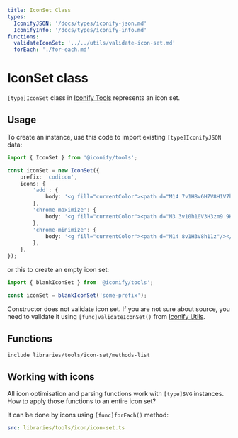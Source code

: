 ```yaml
title: IconSet Class
types:
  IconifyJSON: '/docs/types/iconify-json.md'
  IconifyInfo: '/docs/types/iconify-info.md'
functions:
  validateIconSet: '../../utils/validate-icon-set.md'
  forEach: './for-each.md'
```

# IconSet class

`[type]IconSet` class in [Iconify Tools](../index.md) represents an icon set.

## Usage

To create an instance, use this code to import existing `[type]IconifyJSON` data:

```ts
import { IconSet } from '@iconify/tools';

const iconSet = new IconSet({
	prefix: 'codicon',
	icons: {
		'add': {
			body: '<g fill="currentColor"><path d="M14 7v1H8v6H7V8H1V7h6V1h1v6h6z"/></g>',
		},
		'chrome-maximize': {
			body: '<g fill="currentColor"><path d="M3 3v10h10V3H3zm9 9H4V4h8v8z"/></g>',
		},
		'chrome-minimize': {
			body: '<g fill="currentColor"><path d="M14 8v1H3V8h11z"/></g>',
		},
	},
});
```

or this to create an empty icon set:

```ts
import { blankIconSet } from '@iconify/tools';

const iconSet = blankIconSet('some-prefix');
```

Constructor does not validate icon set. If you are not sure about source, you need to validate it using `[func]validateIconSet()` from [Iconify Utils](../../utils/index.md).

## Functions

`include libraries/tools/icon-set/methods-list`

## Working with icons

All icon optimisation and parsing functions work with `[type]SVG` instances. How to apply those functions to an entire icon set?

It can be done by icons using `[func]forEach()` method:

```yaml
src: libraries/tools/icon/icon-set.ts
```
